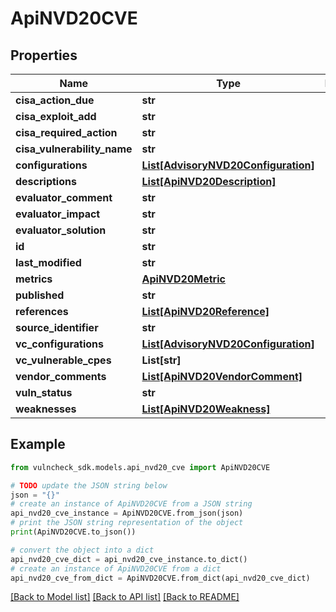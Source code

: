 # ApiNVD20CVE


## Properties

Name | Type | Description | Notes
------------ | ------------- | ------------- | -------------
**cisa_action_due** | **str** |  | [optional] 
**cisa_exploit_add** | **str** |  | [optional] 
**cisa_required_action** | **str** |  | [optional] 
**cisa_vulnerability_name** | **str** |  | [optional] 
**configurations** | [**List[AdvisoryNVD20Configuration]**](AdvisoryNVD20Configuration.md) |  | [optional] 
**descriptions** | [**List[ApiNVD20Description]**](ApiNVD20Description.md) |  | [optional] 
**evaluator_comment** | **str** |  | [optional] 
**evaluator_impact** | **str** |  | [optional] 
**evaluator_solution** | **str** |  | [optional] 
**id** | **str** |  | [optional] 
**last_modified** | **str** |  | [optional] 
**metrics** | [**ApiNVD20Metric**](ApiNVD20Metric.md) |  | [optional] 
**published** | **str** |  | [optional] 
**references** | [**List[ApiNVD20Reference]**](ApiNVD20Reference.md) |  | [optional] 
**source_identifier** | **str** |  | [optional] 
**vc_configurations** | [**List[AdvisoryNVD20Configuration]**](AdvisoryNVD20Configuration.md) |  | [optional] 
**vc_vulnerable_cpes** | **List[str]** |  | [optional] 
**vendor_comments** | [**List[ApiNVD20VendorComment]**](ApiNVD20VendorComment.md) |  | [optional] 
**vuln_status** | **str** |  | [optional] 
**weaknesses** | [**List[ApiNVD20Weakness]**](ApiNVD20Weakness.md) |  | [optional] 

## Example

```python
from vulncheck_sdk.models.api_nvd20_cve import ApiNVD20CVE

# TODO update the JSON string below
json = "{}"
# create an instance of ApiNVD20CVE from a JSON string
api_nvd20_cve_instance = ApiNVD20CVE.from_json(json)
# print the JSON string representation of the object
print(ApiNVD20CVE.to_json())

# convert the object into a dict
api_nvd20_cve_dict = api_nvd20_cve_instance.to_dict()
# create an instance of ApiNVD20CVE from a dict
api_nvd20_cve_from_dict = ApiNVD20CVE.from_dict(api_nvd20_cve_dict)
```
[[Back to Model list]](../README.md#documentation-for-models) [[Back to API list]](../README.md#documentation-for-api-endpoints) [[Back to README]](../README.md)


